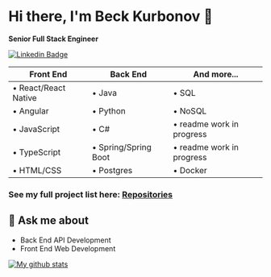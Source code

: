 # Hi there, I'm Beck Kurbonov 👋
**Senior Full Stack Engineer**

[![Linkedin Badge](https://img.shields.io/badge/-LinkedIn-blue?style=flat-square&logo=Linkedin&logoColor=white&link=https://www.linkedin.com/in/beckkurbonov/)](https://www.linkedin.com/in/mosharrafmusa/)

Front End | Back End | And more...
------------ | ------------- | ------------
• React/React Native | • Java | • SQL
• Angular | • Python | • NoSQL
• JavaScript | • C# | • readme work in progress
• TypeScript | • Spring/Spring Boot | • readme work in progress
• HTML/CSS | • Postgres | • Docker

### See my full project list here: [Repositories](https://github.com/KurbonovO?tab=repositories)

## 💬 Ask me about

- Back End API Development
- Front End Web Development

[![My github stats](https://github-readme-stats.vercel.app/api?username=KurbonovO&show_icons=true&theme=cobalt&hide=stars,issues)](https://github.com/KurbonovO/github-readme-stats)
<br />
